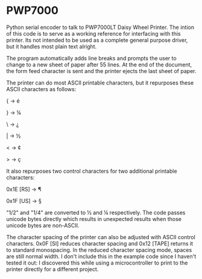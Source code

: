 # PWP7000
<p>Python serial encoder to talk to PWP7000LT Daisy Wheel Printer. The intion of this code is to serve as a working reference for interfacing with this printer. Its not intended to be used as a complete general purpose driver, but it handles most plain text alright.</p>

<p>The program automatically adds line breaks and prompts the user to change to a new sheet of paper after 55 lines. At the end of the document, the form feed character is sent and the printer ejects the last sheet of paper.</p>

<p>The printer can do most ASCII printable characters, but it repurposes these ASCII characters as follows:</p>
<p>{ -> é</p>
<p>} -> ¼</p>
<p>\ -> ¿</p>
<p>| -> ½</p>
<p>< -> ¢</p>
<p>> -> ç</p>

<p>It also repurposes two control characters for two additional printable characters:</p>
<p>0x1E [RS] -> ¶</p>
<p>0x1F [US] -> §</p>

<p>"1/2" and "1/4" are converted to ½ and ¼ respectively. The code passes unicode bytes directly which results in unexpected results when those unicode bytes are non-ASCII.</p>

<p>The character spacing of the printer can also be adjusted with ASCII control characters. 0x0F [SI] reduces character spacing and 0x12 [TAPE] returns it to standard monospacing. In the reduced character spacing mode, spaces are still normal width. I don't include this in the example code since I haven't tested it out: I discovered this while using a microcontroller to print to the printer directly for a different project. </p>
